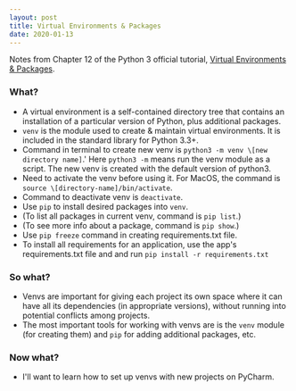 ```yaml
---
layout: post
title: Virtual Environments & Packages
date: 2020-01-13
---
```


Notes from Chapter 12 of the Python 3 official tutorial, [Virtual Environments & Packages](https://docs.python.org/3.7/tutorial/venv.html). 

### What?
* A virtual environment is a self-contained directory tree that contains an installation of a particular version of Python, plus additional packages. 
* `venv` is the module used to create & maintain virtual environments. It is included in the standard library for Python 3.3+.
* Command in terminal to create new venv is `python3 -m venv \[new directory name]`.' Here `python3 -m` means run the venv module as a script. The new venv is created with the default version of python3. 
* Need to activate the venv before using it. For MacOS, the command is `source \[directory-name]/bin/activate`.
* Command to deactivate venv is `deactivate`. 
* Use `pip` to install desired packages into `venv`. 
* (To list all packages in current venv, command is `pip list`.)
* (To see more info about a package, command is `pip show`.)
* Use `pip freeze` command in creating requirements.txt file.
* To install all requirements for an application, use the app's requirements.txt file and and run `pip install -r requirements.txt`

### So what? 
* Venvs are important for giving each project its own space where it can have all its dependencies (in appropriate versions), without running into potential conflicts among projects. 
* The most important tools for working with venvs are is the `venv` module (for creating them) and `pip` for adding additional packages, etc.  

### Now what?
* I'll want to learn how to set up venvs with new projects on PyCharm. 
